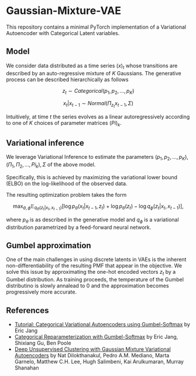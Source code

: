 # Gaussian-Mixture-VAE
This repository contains a minimal PyTorch implementation of a Variational Autoencoder with Categorical Latent variables.

## Model
We consider data distributed as a time series $(x)_t$ whose transitions are described by an auto-regressive mixture of $K$ Gaussians. The generative process can be described hierarchically as follows
```math 
z_t \sim Categorical(p_1, p_2, \dots, p_K)
```
```math 
x_t | x_{t-1} \sim Normal \left( \Pi_{z_t}x_{t-1}, \Sigma \right)
```
Intuitively, at time $t$ the series evolves as a linear autoregressively according to one of $K$ choices of parameter matrices $(Pi)_k$. 

## Variational inference
We leverage Variational Inference to estimate the parameters $(p_1, p_2, \dots, p_K), (\Pi_1, \Pi_2, \dots, Pi_k), \Sigma$ of the above model. 

Specifically, this is achieved by maximizing the variational lower bound (ELBO) on the log-likelihood of the observed data. 

The resulting optimization problem takes the form
```math 
\max_{\theta, \phi} \mathbb E_{q_{\theta}(z_t|x_t, x_{t-1})} \left[ \log p_{\theta}(x_t | x_{t-1}, z_t) + \log p_{\theta}(z_t) - \log q_{\phi} (z_t | x_t, x_{t-1}) \right],
```
where $p_{\theta}$ is as described in the generative model and $q_{\phi}$ is a variational distribution parametrized by a feed-forward neural network.

## Gumbel approximation
One of the main challenges in using discrete latents in VAEs is the inherent non-differentiability of the resulting PMF that appear in the objective. We solve this issue by approximating the one-hot encoded vectors $z_t$ by a Gumbel distribution. As training proceeds, the temperature of the Gumbel distributino is slowly annalead to 0 and the approximation becomes progressively more accurate. 

## References
* [Tutorial: Categorical Variational Autoencoders using Gumbel-Softmax](https://blog.evjang.com/2016/11/tutorial-categorical-variational.html) by Eric Jang
* [Categorical Reparameterization with Gumbel-Softmax](https://arxiv.org/abs/1611.01144) by Eric Jang, Shixiang Gu, Ben Poole
* [Deep Unsupervised Clustering with Gaussian Mixture Variational Autoencoders](https://arxiv.org/abs/1611.02648) by Nat Dilokthanakul, Pedro A.M. Mediano, Marta Garnelo, Matthew C.H. Lee, Hugh Salimbeni, Kai Arulkumaran, Murray Shanahan
